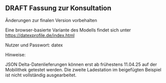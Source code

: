 ## DRAFT Fassung zur Konsultation

Änderungen zur finalen Version vorbehalten

Eine browser-basierte Variante des Modells findet sich unter
https://datexprofile.de/index.html

Nutzer und Passwort: datex

Hinweise: 

JSON Delta-Datenlieferungen können erst ab frühestens 11.04.25 auf der Mobilithek getestet werden. 
Die zweite Ladestation im beigefügten Beispiel ist nicht vollständig ausgearbeitet.
